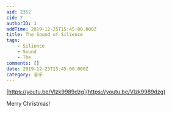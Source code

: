 ```yaml
---
aid: 2352
cid: 7
authorID: 1
addTime: 2019-12-25T15:45:00.000Z
title: The Sound of Silience
tags:
    - Silience
    - Sound
    - The
comments: []
date: 2019-12-25T15:45:00.000Z
category: 音乐
---
```


[https://youtu.be/Vlzk9989dzg](https://youtu.be/Vlzk9989dzg)

Merry Christmas!
